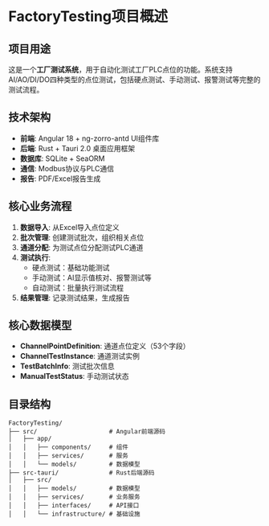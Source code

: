 # FactoryTesting项目概述

## 项目用途
这是一个**工厂测试系统**，用于自动化测试工厂PLC点位的功能。系统支持AI/AO/DI/DO四种类型的点位测试，包括硬点测试、手动测试、报警测试等完整的测试流程。

## 技术架构
- **前端**: Angular 18 + ng-zorro-antd UI组件库
- **后端**: Rust + Tauri 2.0 桌面应用框架  
- **数据库**: SQLite + SeaORM
- **通信**: Modbus协议与PLC通信
- **报告**: PDF/Excel报告生成

## 核心业务流程
1. **数据导入**: 从Excel导入点位定义
2. **批次管理**: 创建测试批次，组织相关点位
3. **通道分配**: 为测试点位分配测试PLC通道
4. **测试执行**: 
   - 硬点测试：基础功能测试
   - 手动测试：AI显示值核对、报警测试等
   - 自动测试：批量执行测试流程
5. **结果管理**: 记录测试结果，生成报告

## 核心数据模型
- **ChannelPointDefinition**: 通道点位定义（53个字段）
- **ChannelTestInstance**: 通道测试实例
- **TestBatchInfo**: 测试批次信息
- **ManualTestStatus**: 手动测试状态

## 目录结构
```
FactoryTesting/
├── src/                    # Angular前端源码
│   ├── app/
│   │   ├── components/     # 组件
│   │   ├── services/       # 服务
│   │   └── models/         # 数据模型
├── src-tauri/              # Rust后端源码
│   ├── src/
│   │   ├── models/         # 数据模型
│   │   ├── services/       # 业务服务
│   │   ├── interfaces/     # API接口
│   │   └── infrastructure/ # 基础设施
```